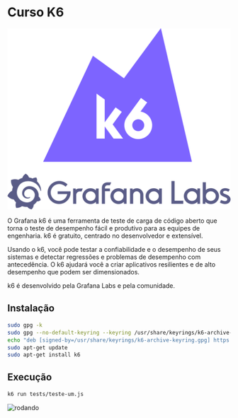 # Curso K6

![k6](https://raw.githubusercontent.com/grafana/k6/master/assets/k6-logo-with-grafana.svg)

O Grafana k6 é uma ferramenta de teste de carga de código aberto que torna o teste de desempenho fácil e produtivo para as equipes de engenharia. k6 é gratuito, centrado no desenvolvedor e extensível.

Usando o k6, você pode testar a confiabilidade e o desempenho de seus sistemas e detectar regressões e problemas de desempenho com antecedência. O k6 ajudará você a criar aplicativos resilientes e de alto desempenho que podem ser dimensionados.

k6 é desenvolvido pela Grafana Labs e pela comunidade.

## Instalação
```bash
sudo gpg -k
sudo gpg --no-default-keyring --keyring /usr/share/keyrings/k6-archive-keyring.gpg --keyserver hkp://keyserver.ubuntu.com:80 --recv-keys C5AD17C747E3415A3642D57D77C6C491D6AC1D69
echo "deb [signed-by=/usr/share/keyrings/k6-archive-keyring.gpg] https://dl.k6.io/deb stable main" | sudo tee /etc/apt/sources.list.d/k6.list
sudo apt-get update
sudo apt-get install k6
```

## Execução
```bash
k6 run tests/teste-um.js
```
![rodando](https://media.giphy.com/media/v1.Y2lkPTc5MGI3NjExNWwxdWU2bzI2NWdpcWlnbmw2cnBpZXA0bmRyb3IydTc2dmFkdDZ6dSZlcD12MV9pbnRlcm5hbF9naWZfYnlfaWQmY3Q9Zw/LFkCcxFr3RjCe5hdoP/giphy.gif)
